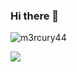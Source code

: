 ### Hi there 👋
<p align="left"> <img src="https://komarev.com/ghpvc/?username=m3rcury44&label=Profile%20views&color=0e75b6&style=flat" alt="m3rcury44" /> </p>

<!--
**m3rcury44/m3rcury44** is a ✨ _special_ ✨ repository because its `README.md` (this file) appears on your GitHub profile.

Here are some ideas to get you started:

- 🔭 I’m currently working on ...
- 🌱 I’m currently learning ...
- 👯 I’m looking to collaborate on ...
- 🤔 I’m looking for help with ...
- 💬 Ask me about ...
- 📫 How to reach me: ...
- 😄 Pronouns: ...
- ⚡ Fun fact: ...
-->
![](https://hit.yhype.me/github/profile?user_id=121457214)
